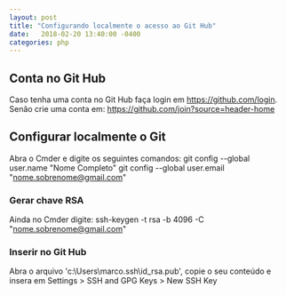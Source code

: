 ```yaml
---
layout: post
title: "Configurando localmente o acesso ao Git Hub"
date:   2018-02-20 13:40:00 -0400
categories: php
---
```

## Conta no Git Hub
Caso tenha uma conta no Git Hub faça login em https://github.com/login. Senão crie uma conta em: https://github.com/join?source=header-home

## Configurar localmente o Git
Abra o Cmder e digite os seguintes comandos:
git config --global user.name "Nome Completo"
git config --global user.email "nome.sobrenome@gmail.com"

### Gerar chave RSA
Ainda no Cmder digite:
ssh-keygen -t rsa -b 4096 -C "nome.sobrenome@gmail.com"

### Inserir no Git Hub
Abra o arquivo 'c:\Users\marco\.ssh\id_rsa.pub', copie o seu conteúdo e insera em Settings > SSH and GPG Keys > New SSH Key
